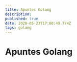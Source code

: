 ```yaml
---
title: Apuntes Golang
description: 
published: true
date: 2020-05-23T17:00:49.774Z
tags: golang
---
```


# Apuntes Golang




